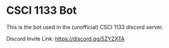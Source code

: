 # CSCI 1133 Bot

This is the bot used in the (unofficial) CSCI 1133 discord server.

Discord Invite Link: https://discord.gg/5ZYZXTA
